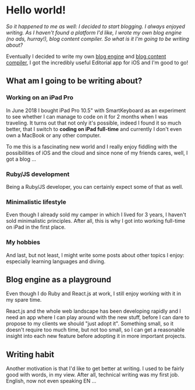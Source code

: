 # Hello world!

_So it happened to me as well: I decided to start blogging. I always enjoyed writing. As I haven't found a platform I'd like, I wrote my own blog engine (no ads, hurray!), blog content compiler. So what is it I'm going to be writing about?_

Eventually I decided to write my own [blog engine][gh-blog-engine] and [blog content compiler][gh-blog-generator], I got the incredibly useful Editorial app for iOS and I'm good to go!

## What am I going to be writing about?

### Working on an iPad Pro
In June 2018 I bought iPad Pro 10.5" with SmartKeyboard as an experiment to see whether I can manage to code on it for 2 months when I was traveling. It turns out that not only it's possible, indeed I found it so much better, that I switch to **coding on iPad full-time** and currently I don't even own a MacBook or any other computer.

To me this is a fascinating new world and I really enjoy fiddling with the possibilities of iOS and the cloud and since none of my friends cares, well, I got a blog ...

### Ruby/JS development
Being a Ruby/JS developer, you can certainly expect some of that as well.

### Minimalistic lifestyle
Even though I already sold my camper in which I lived for 3 years, I haven't sold minimalistic principles. After all, this is why I got into working full-time on iPad in the first place.

### My hobbies
And last, but not least, I might write some posts about other topics I enjoy: especially learning languages and diving.

## Blog engine as a playground
Even though I do Ruby and React.js at work, I still enjoy working with it in my spare time.

React.js and the whole web landscape has been developing rapidly and I need an app where I can play around with the new stuff, before I can dare to propose to my clients we should "just adopt it". Something small, so it doesn't require too much time, but not too small, so I can get a reasonable insight into each new feature before adopting it in more important projects.

## Writing habit
Another motivation is that I'd like to get better at writing. I used to be fairly good with words, in my view. After all, technical writing was my first job.
English, now not even speaking EN ...

<!-- Links -->
[gh-blog-engine]: https://github.com/botanicus/blog
[gh-blog-generator]: https://github.com/botanicus/blog-generator.js
